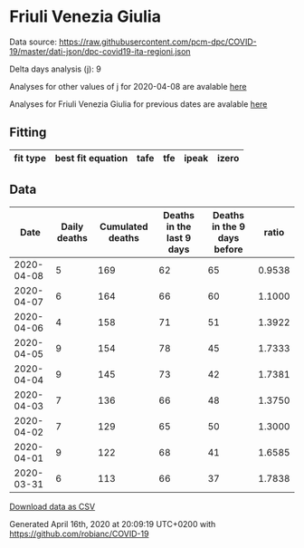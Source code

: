 # Friuli Venezia Giulia

Data source: https://raw.githubusercontent.com/pcm-dpc/COVID-19/master/dati-json/dpc-covid19-ita-regioni.json

Delta days analysis (j): 9

Analyses for other values of j for 2020-04-08 are avalable [here](../2020-04-08/README.md)

Analyses for Friuli Venezia Giulia for previous dates are avalable [here](../README.md)

## Fitting 
|fit type|best fit equation|tafe|tfe|ipeak|izero|
|-------|-----|--------|------|---|---|

## Data
|Date|Daily deaths|Cumulated deaths|Deaths in the last 9 days|Deaths in the 9 days before|ratio|
|----|----------|-----------|-------|--------------------|-----|
|2020-04-08|5|169|62|65|0.9538|
|2020-04-07|6|164|66|60|1.1000|
|2020-04-06|4|158|71|51|1.3922|
|2020-04-05|9|154|78|45|1.7333|
|2020-04-04|9|145|73|42|1.7381|
|2020-04-03|7|136|66|48|1.3750|
|2020-04-02|7|129|65|50|1.3000|
|2020-04-01|9|122|68|41|1.6585|
|2020-03-31|6|113|66|37|1.7838|

[Download data as CSV](COVID-19_friuli_venezia_giulia_j9_2020-04-08.csv)

Generated April 16th, 2020 at 20:09:19 UTC+0200 with https://github.com/robianc/COVID-19
